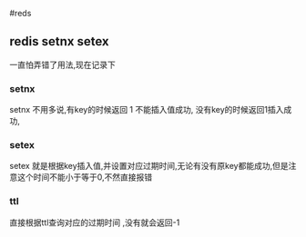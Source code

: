 #reds 

## redis setnx setex

一直怕弄错了用法,现在记录下

### setnx

setnx 不用多说,有key的时候返回 1 不能插入值成功, 没有key的时候返回1插入成功,

### setex

setex 就是根据key插入值,并设置对应过期时间,无论有没有原key都能成功,但是注意这个时间不能小于等于0,不然直接报错

### ttl
 直接根据ttl查询对应的过期时间 ,没有就会返回-1
